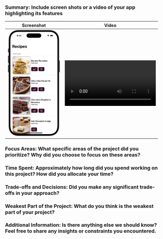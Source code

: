### Summary: Include screen shots or a video of your app highlighting its features

| Screenshot | Video |
| ----- | ----- |
| !["Screenshot"](Media/Recipe-Fetcher-screenshot.png) | !["Video"](Media/Recipe-Fetcher-video.mp4) |

### Focus Areas: What specific areas of the project did you prioritize? Why did you choose to focus on these areas?

### Time Spent: Approximately how long did you spend working on this project? How did you allocate your time?

### Trade-offs and Decisions: Did you make any significant trade-offs in your approach?

### Weakest Part of the Project: What do you think is the weakest part of your project?

### Additional Information: Is there anything else we should know? Feel free to share any insights or constraints you encountered.


[def]: Media/Recipe-Fetcher-video.mp4